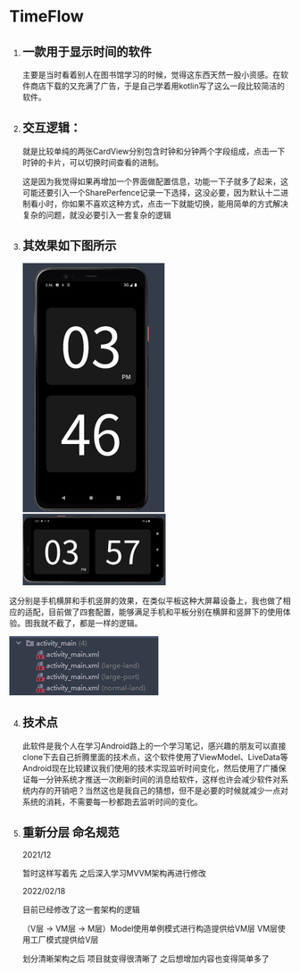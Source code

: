 # TimeFlow

1. ## 一款用于显示时间的软件 

   主要是当时看着别人在图书馆学习的时候，觉得这东西天然一股小资感。在软件商店下载的又充满了广告，于是自己学着用kotlin写了这么一段比较简洁的软件。

2. ## 交互逻辑：

   就是比较单纯的两张CardView分别包含时钟和分钟两个字段组成，点击一下时钟的卡片，可以切换时间查看的进制。

   这是因为我觉得如果再增加一个界面做配置信息，功能一下子就多了起来，这可能还要引入一个SharePerfence记录一下选择，这没必要，因为默认十二进制看小时，你如果不喜欢这种方式，点击一下就能切换，能用简单的方式解决复杂的问题，就没必要引入一套复杂的逻辑

3. ## 其效果如下图所示

   

   <img src=".\show_img\img1.png" style="zoom:50%;" />

   <img src=".\show_img\img2.png" style="zoom:25%;" />

这分别是手机横屏和手机竖屏的效果，在类似平板这种大屏幕设备上，我也做了相应的适配，目前做了四套配置，能够满足手机和平板分别在横屏和竖屏下的使用体验。图我就不截了，都是一样的逻辑。

<img src=".\show_img\img3.png" style="zoom:100%;" />

4. ## 技术点

   此软件是我个人在学习Android路上的一个学习笔记，感兴趣的朋友可以直接clone下去自己折腾里面的技术点，这个软件使用了ViewModel、LiveData等Android现在比较建议我们使用的技术实现监听时间变化，然后使用了广播保证每一分钟系统才推送一次刷新时间的消息给软件，这样也许会减少软件对系统内存的开销吧？当然这也是我自己的猜想，但不是必要的时候就减少一点对系统的消耗，不需要每一秒都跑去监听时间的变化。

5. ## 重新分层 命名规范

   2021/12
   
   暂时这样写着先 之后深入学习MVVM架构再进行修改

   2022/02/18

   目前已经修改了这一套架构的逻辑 

   （V层 -> VM层 -> M层）Model使用单例模式进行构造提供给VM层 VM层使用工厂模式提供给V层

   划分清晰架构之后 项目就变得很清晰了 之后想增加内容也变得简单多了